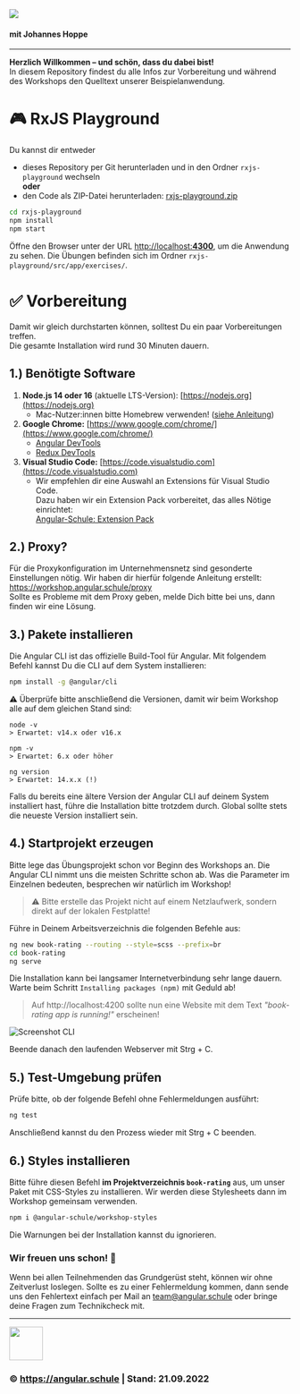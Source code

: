<img src="https://assets.angular.schule/header-intensivworkshop.png">

#### **mit Johannes Hoppe**

<hr>

**Herzlich Willkommen – und schön, dass du dabei bist!**  
In diesem Repository findest du alle Infos zur Vorbereitung und während des Workshops den Quelltext unserer Beispielanwendung.


# 🎮 RxJS Playground

Du kannst dir entweder  
* dieses Repository per Git herunterladen und in den Ordner `rxjs-playground` wechseln<br>**oder**<br>  
* den Code als ZIP-Datei herunterladen: [rxjs-playground.zip](https://github.com/angular-schule/2022-10-angular-workshop-gruenberg/files/9852277/rxjs-playground.zip)

```bash
cd rxjs-playground
npm install
npm start
```

Öffne den Browser unter der URL [http://localhost:**4300**](http://localhost:4300), um die Anwendung zu sehen.
Die Übungen befinden sich im Ordner `rxjs-playground/src/app/exercises/`.


# ✅ Vorbereitung

Damit wir gleich durchstarten können, solltest Du ein paar Vorbereitungen treffen.  
Die gesamte Installation wird rund 30 Minuten dauern. 

## 1.) Benötigte Software

1. **Node.js 14 oder 16** (aktuelle LTS-Version): [https://nodejs.org](https://nodejs.org)
   + Mac-Nutzer:innen bitte Homebrew verwenden! ([siehe Anleitung](https://presentations.angular.schule/HOMEBREW_NODE))
2. **Google Chrome:** [https://www.google.com/chrome/](https://www.google.com/chrome/)
   + [Angular DevTools](https://chrome.google.com/webstore/detail/angular-devtools/ienfalfjdbdpebioblfackkekamfmbnh)
   + [Redux DevTools](https://chrome.google.com/webstore/detail/redux-devtools/lmhkpmbekcpmknklioeibfkpmmfibljd)
3. **Visual Studio Code:** [https://code.visualstudio.com](https://code.visualstudio.com)
   + Wir empfehlen dir eine Auswahl an Extensions für Visual Studio Code.  
     Dazu haben wir ein Extension Pack vorbereitet, das alles Nötige einrichtet:  
     [Angular-Schule: Extension Pack](https://marketplace.visualstudio.com/items?itemName=angular-schule.angular-schule-extension-pack)


## 2.) Proxy?

Für die Proxykonfiguration im Unternehmensnetz sind gesonderte Einstellungen nötig.
Wir haben dir hierfür folgende Anleitung erstellt:
https://workshop.angular.schule/proxy  
Sollte es Probleme mit dem Proxy geben, melde Dich bitte bei uns, dann finden wir eine Lösung.


## 3.) Pakete installieren

Die Angular CLI ist das offizielle Build-Tool für Angular. Mit folgendem Befehl kannst Du die CLI auf dem System installieren:

```bash
npm install -g @angular/cli
```

⚠️ Überprüfe bitte anschließend die Versionen, damit wir beim Workshop alle auf dem gleichen Stand sind:

```
node -v
> Erwartet: v14.x oder v16.x

npm -v
> Erwartet: 6.x oder höher

ng version
> Erwartet: 14.x.x (!)
```

Falls du bereits eine ältere Version der Angular CLI auf deinem System installiert hast, führe die Installation bitte trotzdem durch.
Global sollte stets die neueste Version installiert sein.


## 4.) Startprojekt erzeugen

Bitte lege das Übungsprojekt schon vor Beginn des Workshops an.
Die Angular CLI nimmt uns die meisten Schritte schon ab.
Was die Parameter im Einzelnen bedeuten, besprechen wir natürlich im Workshop!

> ⚠️ Bitte erstelle das Projekt nicht auf einem Netzlaufwerk, sondern direkt auf der lokalen Festplatte!

Führe in Deinem Arbeitsverzeichnis die folgenden Befehle aus:

```bash
ng new book-rating --routing --style=scss --prefix=br
cd book-rating
ng serve
```

Die Installation kann bei langsamer Internetverbindung sehr lange dauern.
Warte beim Schritt `Installing packages (npm)` mit Geduld ab!


> Auf http://localhost:4200 sollte nun eine Website mit dem Text *"book-rating app is running!"* erscheinen!

![Screenshot CLI](https://assets.angular.schule/chrome_cli_welcome_new.png)


Beende danach den laufenden Webserver mit Strg + C.


## 5.) Test-Umgebung prüfen

Prüfe bitte, ob der folgende Befehl ohne Fehlermeldungen ausführt:

```bash
ng test
```

Anschließend kannst du den Prozess wieder mit Strg + C beenden.


## 6.) Styles installieren

Bitte führe diesen Befehl **im Projektverzeichnis `book-rating`** aus, um unser Paket mit CSS-Styles zu installieren.
Wir werden diese Stylesheets dann im Workshop gemeinsam verwenden.

```bash
npm i @angular-schule/workshop-styles
```

Die Warnungen bei der Installation kannst du ignorieren.




### Wir freuen uns schon! 🙂

Wenn bei allen Teilnehmenden das Grundgerüst steht, können wir ohne Zeitverlust loslegen.
Sollte es zu einer Fehlermeldung kommen, dann sende uns den Fehlertext einfach per Mail an [team@angular.schule](mailto:team@angular.schule) oder bringe deine Fragen zum Technikcheck mit.

<hr>

<img src="http://assets.angular.schule/logo-angular-schule.png" height="60">

### &copy; https://angular.schule | Stand: 21.09.2022

